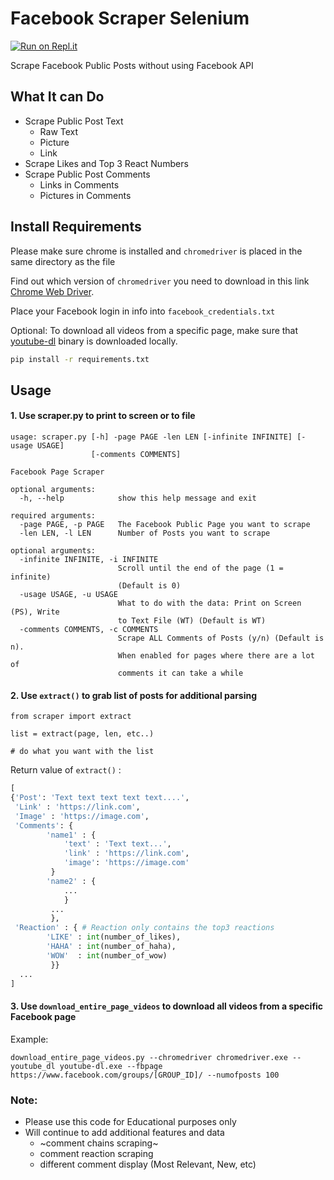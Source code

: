 # Facebook Scraper Selenium

[![Run on Repl.it](https://repl.it/badge/github/brutalsavage/facebook-post-scraper)](https://repl.it/github/brutalsavage/facebook-post-scraper)

Scrape Facebook Public Posts without using Facebook API 

## What It can Do

- Scrape Public Post Text
    - Raw Text
    - Picture
    - Link
- Scrape Likes and Top 3 React Numbers
- Scrape Public Post Comments 
    - Links in Comments
    - Pictures in Comments

## Install Requirements

Please make sure chrome is installed and ```chromedriver``` is placed in the same directory as the file

Find out which version of ```chromedriver``` you need to download in this link [Chrome Web Driver](http://chromedriver.chromium.org/downloads).

Place your Facebook login in info into ```facebook_credentials.txt```

Optional:
To download all videos from a specific page, make sure that [youtube-dl](https://github.com/ytdl-org/youtube-dl/) binary is downloaded locally.


```sh
pip install -r requirements.txt
```

## Usage

#### 1. Use scraper.py to print to screen or to file

```
usage: scraper.py [-h] -page PAGE -len LEN [-infinite INFINITE] [-usage USAGE]
                  [-comments COMMENTS]

Facebook Page Scraper

optional arguments:
  -h, --help            show this help message and exit

required arguments:
  -page PAGE, -p PAGE   The Facebook Public Page you want to scrape
  -len LEN, -l LEN      Number of Posts you want to scrape

optional arguments:
  -infinite INFINITE, -i INFINITE
                        Scroll until the end of the page (1 = infinite)
                        (Default is 0)
  -usage USAGE, -u USAGE
                        What to do with the data: Print on Screen (PS), Write
                        to Text File (WT) (Default is WT)
  -comments COMMENTS, -c COMMENTS
                        Scrape ALL Comments of Posts (y/n) (Default is n).
                        When enabled for pages where there are a lot of
                        comments it can take a while

```

#### 2. Use ```extract()``` to grab list of posts for additional parsing

```
from scraper import extract

list = extract(page, len, etc..)

# do what you want with the list 
```

Return value of ```extract()``` :

```python
[
{'Post': 'Text text text text text....',
 'Link' : 'https://link.com',
 'Image' : 'https://image.com',
 'Comments': {
        'name1' : {
            'text' : 'Text text...',
            'link' : 'https://link.com',
            'image': 'https://image.com'
         }
        'name2' : {
            ...
            }
         ...
         },
 'Reaction' : { # Reaction only contains the top3 reactions
        'LIKE' : int(number_of_likes),
        'HAHA' : int(number_of_haha),
        'WOW'  : int(number_of_wow)
         }}
  ...
]
```

#### 3. Use ```download_entire_page_videos``` to download all videos from a specific Facebook page
Example:
```
download_entire_page_videos.py --chromedriver chromedriver.exe --youtube_dl youtube-dl.exe --fbpage https://www.facebook.com/groups/[GROUP_ID]/ --numofposts 100
```

### Note:

- Please use this code for Educational purposes only
- Will continue to add additional features and data
    - ~comment chains scraping~
    - comment reaction scraping
    - different comment display (Most Relevant, New, etc)

